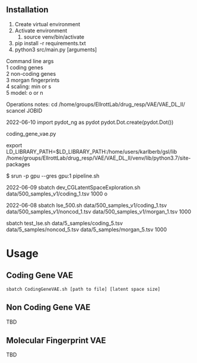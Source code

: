 ## Installation

1. Create virtual environment
2. Activate environment
   1. source venv/bin/activate
3. pip install -r requirements.txt
4. python3 src/main.py [arguments]

Command line args  
1  coding genes  
2  non-coding genes  
3  morgan fingerprints  
4  scaling: min or s  
5  model: o or n   

Operations notes:
cd /home/groups/EllrottLab/drug_resp/VAE/VAE_DL_II/
scancel JOBID

2022-06-10
import pydot_ng as pydot
pydot.Dot.create(pydot.Dot())

coding_gene_vae.py

export LD_LIBRARY_PATH=$LD_LIBRARY_PATH:/home/users/karlberb/gsl/lib
/home/groups/EllrottLab/drug_resp/VAE/VAE_DL_II/venv/lib/python3.7/site-packages

$ srun -p gpu --gres gpu:1 pipeline.sh

2022-06-09
sbatch dev_CGLatentSpaceExploration.sh data/500_samples_v1/coding_1.tsv 1000 o

2022-06-08
sbatch lse_500.sh data/500_samples_v1/coding_1.tsv data/500_samples_v1/noncod_1.tsv data/500_samples_v1/morgan_1.tsv 1000

sbatch test_lse.sh data/5_samples/coding_5.tsv data/5_samples/noncod_5.tsv data/5_samples/morgan_5.tsv 1000

# Usage

## Coding Gene VAE

```
sbatch CodingGeneVAE.sh [path to file] [latent space size]
```

## Non Coding Gene VAE

TBD

## Molecular Fingerprint VAE

TBD

